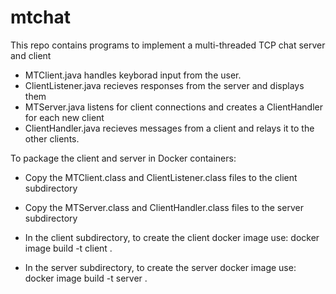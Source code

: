 # mtchat
This repo contains programs to implement a multi-threaded TCP chat server and client 

* MTClient.java handles keyborad input from the user.
* ClientListener.java recieves responses from the server and displays them
* MTServer.java listens for client connections and creates a ClientHandler for each new client
* ClientHandler.java recieves messages from a client and relays it to the other clients.

To package the client and server in Docker containers:

* Copy the MTClient.class and ClientListener.class files to the client subdirectory
* Copy the MTServer.class and ClientHandler.class files to the server subdirectory

* In the client subdirectory, to create the client docker image use:
	docker image build -t client . 

* In the server subdirectory, to create the server docker image use:
	docker image build -t server .

